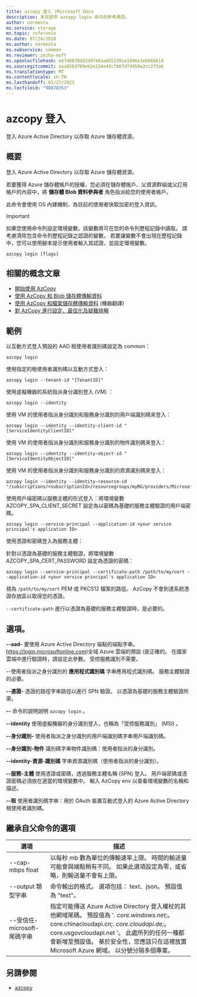```yaml
---
title: azcopy 登入 |Microsoft Docs
description: 本文提供 azcopy login 命令的參考資訊。
author: normesta
ms.service: storage
ms.topic: reference
ms.date: 07/24/2020
ms.author: normesta
ms.subservice: common
ms.reviewer: zezha-msft
ms.openlocfilehash: e4740870dd2d9748aad55150ce1946e3eb666619
ms.sourcegitcommit: aaa65bd769eb2e234e42cfb07d7d459a2cc273ab
ms.translationtype: MT
ms.contentlocale: zh-TW
ms.lasthandoff: 01/27/2021
ms.locfileid: "98878353"
---
```

# <a name="azcopy-login"></a>azcopy 登入

登入 Azure Active Directory 以存取 Azure 儲存體資源。

## <a name="synopsis"></a>概要

登入 Azure Active Directory 以存取 Azure 儲存體資源。

若要獲得 Azure 儲存體帳戶的授權，您必須在儲存體帳戶、父資源群組或父訂用帳戶的內容中，將 **儲存體 Blob 資料參與者** 角色指派給您的使用者帳戶。

此命令會使用 OS 內建機制，為目前的使用者快取加密的登入資訊。

> [!IMPORTANT]
> 如果您使用命令列設定環境變數，該變數將可在您的命令列歷程記錄中讀取。 請考慮清除包含命令列歷程記錄之認證的變數。 若要讓變數不會出現在歷程記錄中，您可以使用腳本提示使用者輸入其認證，並設定環境變數。

```azcopy
azcopy login [flags]
```

## <a name="related-conceptual-articles"></a>相關的概念文章

- [開始使用 AzCopy](storage-use-azcopy-v10.md)
- [使用 AzCopy 和 Blob 儲存體傳輸資料](./storage-use-azcopy-v10.md#transfer-data)
- [使用 AzCopy 和檔案儲存體傳輸資料](storage-use-azcopy-files.md) (機器翻譯)
- [對 AzCopy 進行設定、最佳化及疑難排解](storage-use-azcopy-configure.md)

## <a name="examples"></a>範例

以互動方式登入預設的 AAD 租使用者識別碼設定為 common：

```azcopy
azcopy login
```

使用指定的租使用者識別碼以互動方式登入：

```azcopy
azcopy login --tenant-id "[TenantID]"
```

使用虛擬機器的系統指派身分識別登入 (VM) ：

```azcopy
azcopy login --identity
```

使用 VM 的使用者指派身分識別和服務身分識別的用戶端識別碼來登入：
  
```azcopy
azcopy login --identity --identity-client-id "[ServiceIdentityClientID]"
```
 
使用 VM 的使用者指派身分識別和服務身分識別的物件識別碼來登入：

```azcopy
azcopy login --identity --identity-object-id "[ServiceIdentityObjectID]"
```

使用 VM 的使用者指派身分識別和服務身分識別的資源識別碼來登入：
 
```azcopy
azcopy login --identity --identity-resource-id "/subscriptions/<subscriptionId>/resourcegroups/myRG/providers/Microsoft.ManagedIdentity/userAssignedIdentities/myID"
```

使用用戶端密碼以服務主體的形式登入：將環境變數 AZCOPY_SPA_CLIENT_SECRET 設定為以密碼為基礎的服務主體驗證的用戶端密碼。

```azcopy
azcopy login --service-principal --application-id <your service principal's application ID>
```

使用憑證和密碼登入為服務主體：

針對以憑證為基礎的服務主體驗證，將環境變數 AZCOPY_SPA_CERT_PASSWORD 設定為憑證的密碼：

```azcopy
azcopy login --service-principal --certificate-path /path/to/my/cert --application-id <your service principal's application ID>
```

視為 `/path/to/my/cert` PEM 或 PKCS12 檔案的路徑。 AzCopy 不會到達系統憑證存放區以取得您的憑證。

`--certificate-path` 進行以憑證為基礎的服務主體驗證時，是必要的。

## <a name="options"></a>選項。

**--aad-** 要使用 Azure Active Directory 端點的端點字串。 https://login.microsoftonline.com)全域 Azure 雲端的預設 (是正確的。 在國家雲端中進行驗證時，請設定此參數。 受控服務識別不需要。

--使用者指派之身分識別的 **應用程式識別碼** 字串應用程式識別碼。 服務主體驗證的必要。

**--憑證-** 憑證的路徑字串路徑以進行 SPN 驗證。 以憑證為基礎的服務主體驗證所需。

**--**   命令的說明說明 `azcopy login` 。

**--identity**   使用虛擬機器的身分識別登入，也稱為「受控服務識別」 (MSI) 。

**--身分識別-** 使用者指派之身分識別的用戶端識別碼字串用戶端識別碼。

**--身分識別-物件** 識別碼字串物件識別碼：使用者指派的身分識別。

**--identity-資源-識別碼** 字串資源識別碼（使用者指派的身分識別）。

**--服務-主體**   使用憑證或密碼，透過服務主體名稱 (SPN) 登入。 用戶端密碼或憑證密碼必須放在適當的環境變數中。 輸入 AzCopy env 以查看環境變數的名稱和描述。

**--租** 使用者識別碼字串：用於 OAuth 裝置互動式登入的 Azure Active Directory 租使用者識別碼。

## <a name="options-inherited-from-parent-commands"></a>繼承自父命令的選項

|選項|描述|
|---|---|
|--cap-mbps float|以每秒 mb 數為單位的傳輸速率上限。 時間的輸送量可能會與端點稍有不同。 如果此選項設定為零，或省略，則輸送量不會有上限。|
|--output 類型字串|命令輸出的格式。 選項包括： text、json。 預設值為 "text"。|
|--受信任-microsoft-尾碼字串   |指定可能傳送 Azure Active Directory 登入權杖的其他網域尾碼。  預設值為 '*. core.windows.net;*。core.chinacloudapi.cn;*. core.cloudapi.de;*。core.usgovcloudapi.net '。 此處所列的任何一種都會新增至預設值。 基於安全性，您應該只在這裡放置 Microsoft Azure 網域。 以分號分隔多個專案。|

## <a name="see-also"></a>另請參閱

- [azcopy](storage-ref-azcopy.md)
